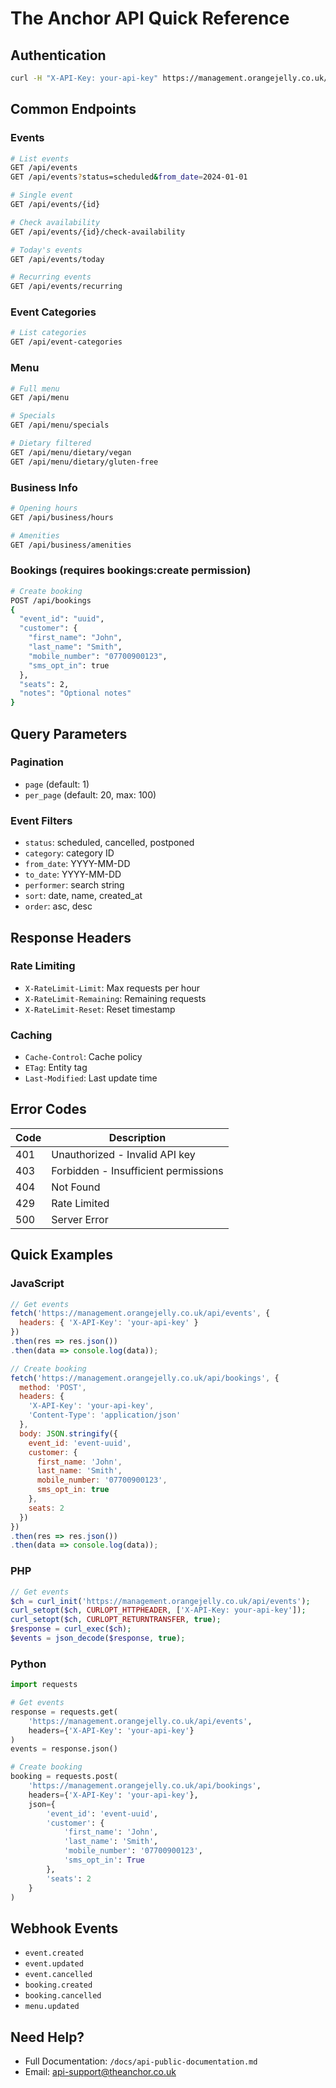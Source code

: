 # The Anchor API Quick Reference

## Authentication
```bash
curl -H "X-API-Key: your-api-key" https://management.orangejelly.co.uk/api/events
```

## Common Endpoints

### Events
```bash
# List events
GET /api/events
GET /api/events?status=scheduled&from_date=2024-01-01

# Single event
GET /api/events/{id}

# Check availability
GET /api/events/{id}/check-availability

# Today's events
GET /api/events/today

# Recurring events
GET /api/events/recurring
```

### Event Categories
```bash
# List categories
GET /api/event-categories
```

### Menu
```bash
# Full menu
GET /api/menu

# Specials
GET /api/menu/specials

# Dietary filtered
GET /api/menu/dietary/vegan
GET /api/menu/dietary/gluten-free
```

### Business Info
```bash
# Opening hours
GET /api/business/hours

# Amenities
GET /api/business/amenities
```

### Bookings (requires bookings:create permission)
```bash
# Create booking
POST /api/bookings
{
  "event_id": "uuid",
  "customer": {
    "first_name": "John",
    "last_name": "Smith",
    "mobile_number": "07700900123",
    "sms_opt_in": true
  },
  "seats": 2,
  "notes": "Optional notes"
}
```

## Query Parameters

### Pagination
- `page` (default: 1)
- `per_page` (default: 20, max: 100)

### Event Filters
- `status`: scheduled, cancelled, postponed
- `category`: category ID
- `from_date`: YYYY-MM-DD
- `to_date`: YYYY-MM-DD
- `performer`: search string
- `sort`: date, name, created_at
- `order`: asc, desc

## Response Headers

### Rate Limiting
- `X-RateLimit-Limit`: Max requests per hour
- `X-RateLimit-Remaining`: Remaining requests
- `X-RateLimit-Reset`: Reset timestamp

### Caching
- `Cache-Control`: Cache policy
- `ETag`: Entity tag
- `Last-Modified`: Last update time

## Error Codes

| Code | Description |
|------|-------------|
| 401 | Unauthorized - Invalid API key |
| 403 | Forbidden - Insufficient permissions |
| 404 | Not Found |
| 429 | Rate Limited |
| 500 | Server Error |

## Quick Examples

### JavaScript
```javascript
// Get events
fetch('https://management.orangejelly.co.uk/api/events', {
  headers: { 'X-API-Key': 'your-api-key' }
})
.then(res => res.json())
.then(data => console.log(data));

// Create booking
fetch('https://management.orangejelly.co.uk/api/bookings', {
  method: 'POST',
  headers: {
    'X-API-Key': 'your-api-key',
    'Content-Type': 'application/json'
  },
  body: JSON.stringify({
    event_id: 'event-uuid',
    customer: {
      first_name: 'John',
      last_name: 'Smith',
      mobile_number: '07700900123',
      sms_opt_in: true
    },
    seats: 2
  })
})
.then(res => res.json())
.then(data => console.log(data));
```

### PHP
```php
// Get events
$ch = curl_init('https://management.orangejelly.co.uk/api/events');
curl_setopt($ch, CURLOPT_HTTPHEADER, ['X-API-Key: your-api-key']);
curl_setopt($ch, CURLOPT_RETURNTRANSFER, true);
$response = curl_exec($ch);
$events = json_decode($response, true);
```

### Python
```python
import requests

# Get events
response = requests.get(
    'https://management.orangejelly.co.uk/api/events',
    headers={'X-API-Key': 'your-api-key'}
)
events = response.json()

# Create booking
booking = requests.post(
    'https://management.orangejelly.co.uk/api/bookings',
    headers={'X-API-Key': 'your-api-key'},
    json={
        'event_id': 'event-uuid',
        'customer': {
            'first_name': 'John',
            'last_name': 'Smith',
            'mobile_number': '07700900123',
            'sms_opt_in': True
        },
        'seats': 2
    }
)
```

## Webhook Events

- `event.created`
- `event.updated`
- `event.cancelled`
- `booking.created`
- `booking.cancelled`
- `menu.updated`

## Need Help?

- Full Documentation: `/docs/api-public-documentation.md`
- Email: api-support@theanchor.co.uk